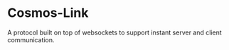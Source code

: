 # Cosmos-Link
A protocol built on top of websockets to support instant server and client communication.
